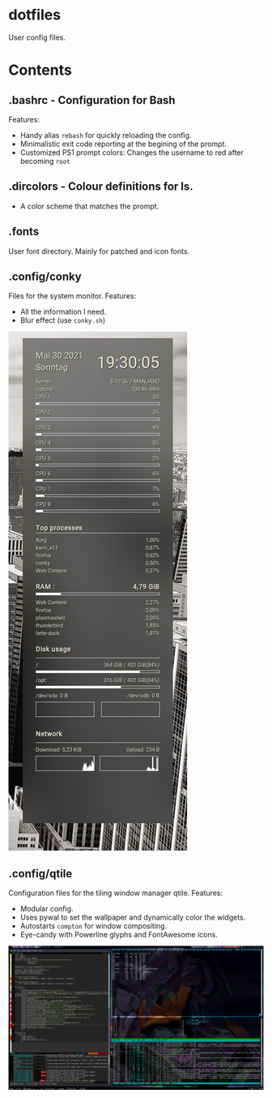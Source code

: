# dotfiles

User config files.

# Contents

## .bashrc - Configuration for Bash ##

Features:

* Handy alias `rebash` for quickly reloading the config.
* Minimalistic exit code reporting at the begining of the prompt.
* Customized PS1 prompt colors: Changes the username to red after becoming `root`

## .dircolors - Colour definitions for ls. ##

* A color scheme that matches the prompt.

## .fonts ##

User font directory. Mainly for patched and icon fonts.

## .config/conky

Files for the system monitor. Features:

* All the information I need.
* Blur effect (use `conky.sh`)

![conky](conky.png)

## .config/qtile ##

Configuration files for the tiling window manager qtile. Features:

* Modular config.
* Uses pywal to set the wallpaper and dynamically color the widgets.
* Autostarts `compton` for window compositing.
* Eye-candy with Powerline glyphs and FontAwesome icons.

![qtile](qtile.png)

